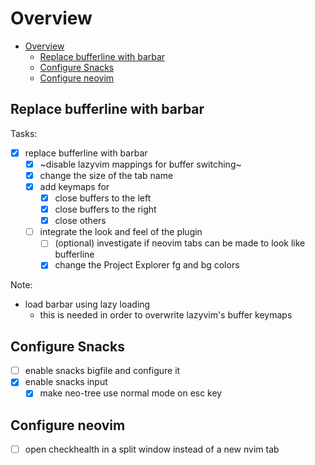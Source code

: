 # Overview

<!--toc:start-->
- [Overview](#overview)
  - [Replace bufferline with barbar](#replace-bufferline-with-barbar)
  - [Configure Snacks](#configure-snacks)
  - [Configure neovim](#configure-neovim)
<!--toc:end-->

## Replace bufferline with barbar

Tasks:

- [x] replace bufferline with barbar
  - [x] ~disable lazyvim mappings for buffer switching~
  - [x] change the size of the tab name
  - [x] add keymaps for
    - [x] close buffers to the left
    - [x] close buffers to the right
    - [x] close others
  - [ ] integrate the look and feel of the plugin
    - [ ] (optional) investigate if neovim tabs can be made to look like bufferline
    - [x] change the Project Explorer fg and bg colors

Note:

- load barbar using lazy loading
  - this is needed in order to overwrite lazyvim's buffer keymaps

## Configure Snacks

- [ ] enable snacks bigfile and configure it
- [x] enable snacks input
  - [x] make neo-tree use normal mode on esc key

## Configure neovim

- [ ] open checkhealth in a split window instead of a new nvim tab
